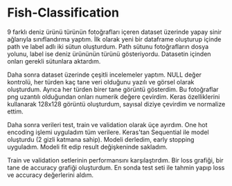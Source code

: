 # Fish-Classification

9 farklı deniz ürünü türünün fotoğrafları içeren dataset üzerinde yapay sinir ağlarıyla sınıflandırma yaptım. İlk olarak yeni bir dataframe oluşturup içinde path ve label adlı iki sütun oluşturdum. Path sütunu fotoğrafların dosya yolunu, label ise deniz ürününün türünü gösteriyordu. Datasetin içinden onları gerekli sütunlara aktardım. 

Daha sonra dataset üzerinde çeşitli incelemeler yaptım. NULL değer kontrolü, her türden kaç tane veri olduğunu yazılı ve görsel olarak oluşturdum. Ayrıca her türden birer tane görüntü gösterdim. Bu fotoğraflar png uzantılı olduğundan onları numerik değere çevirdim. Keras özelliklerini kullanarak 128x128 görüntü oluşturdum, sayısal diziye çevirdim ve normalize ettim. 

Daha sonra verileri test, train ve validation olarak üçe ayırdım. One hot encoding işlemi uyguladım tüm verilere. Keras'tan Sequential ile model oluşturdu (2 gizli katmana sahip). Modeli derledim, early stopping uyguladım. Modeli fit edip result değişkeninde sakladım. 

Train ve validation setlerinin performansını karşılaştırdım. Bir loss grafiği, bir tane de accuracy grafiği oluşturdum. En sonda test seti ile tahmin yapıp loss ve accuracy değerlerini aldım.
